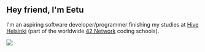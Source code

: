 ## Hey friend, I'm Eetu
I'm an aspiring software developer/programmer finishing my studies at [Hive Helsinki](https://www.hive.fi/en/) (part of the worldwide [42 Network](https://www.42network.org/) coding schools).

<div>
  <img align="left" src="https://skillicons.dev/icons?i=c,cpp,javascript,html,css,bash,linux,git,vscode,cloudflare,docker,ps&perline=3" />
</div>
